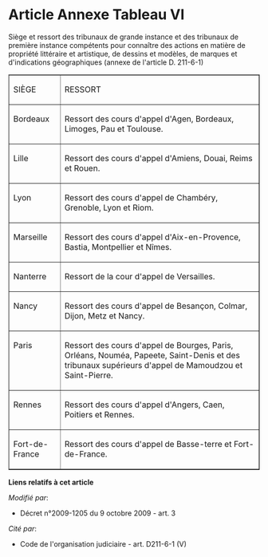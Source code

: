 # Article Annexe Tableau VI

Siège et ressort des tribunaux de grande instance et des tribunaux de première instance compétents pour connaître des actions
en matière de propriété littéraire et artistique, de dessins et modèles, de marques et d'indications géographiques (annexe de
l'article D. 211-6-1) 

<table width="720" border="1" align="center">
  <tbody>
    <tr>
      <td valign="top" align="left">

SIÈGE 

</td>
      <td valign="top" align="left">

RESSORT 

</td>
    </tr>
    <tr>
      <td align="left" valign="top">

Bordeaux </td>
      <td align="left" valign="top">

Ressort des cours d'appel d'Agen, Bordeaux, Limoges, Pau et Toulouse. </td>
    </tr>
    <tr>
      <td valign="top" align="left">

Lille </td>
      <td align="left" valign="top">

Ressort des cours d'appel d'Amiens, Douai, Reims et Rouen. </td>
    </tr>
    <tr>
      <td valign="top" align="left">

Lyon </td>
      <td valign="top" align="left">

Ressort des cours d'appel de Chambéry, Grenoble, Lyon et Riom. </td>
    </tr>
    <tr>
      <td align="left" valign="top">

Marseille </td>
      <td valign="top" align="left">

Ressort des cours d'appel d'Aix-en-Provence, Bastia, Montpellier et Nîmes. </td>
    </tr>
    <tr>
      <td align="left" valign="top">

Nanterre </td>
      <td align="left" valign="top">

Ressort de la cour d'appel de Versailles. </td>
    </tr>
    <tr>
      <td valign="top" align="left">

Nancy </td>
      <td valign="top" align="left">

Ressort des cours d'appel de Besançon, Colmar, Dijon, Metz et Nancy. </td>
    </tr>
    <tr>
      <td align="left" valign="top">

Paris </td>
      <td valign="top" align="left">

Ressort des cours d'appel de Bourges, Paris, Orléans, Nouméa, Papeete, Saint-Denis et des tribunaux supérieurs d'appel de
Mamoudzou et Saint-Pierre. </td>
    </tr>
    <tr>
      <td align="left" valign="top">

Rennes </td>
      <td align="left" valign="top">

Ressort des cours d'appel d'Angers, Caen, Poitiers et Rennes. </td>
    </tr>
    <tr>
      <td valign="top" align="left">

Fort-de-France </td>
      <td align="left" valign="top">

Ressort des cours d'appel de Basse-terre et Fort-de-France.</td>
    </tr>
  </tbody>
</table>

**Liens relatifs à cet article**

_Modifié par_:

  - Décret n°2009-1205 du 9 octobre 2009 - art. 3

_Cité par_:

  - Code de l'organisation judiciaire - art. D211-6-1 (V)
